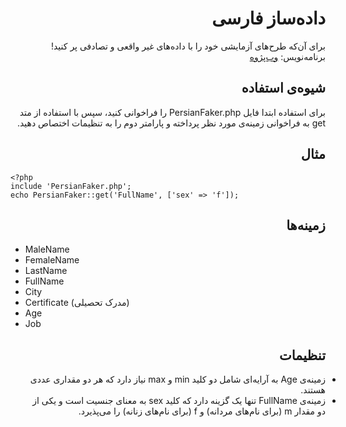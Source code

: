 <h1 id="" lang="fa" dir="rtl" align="right">داده‌ساز فارسی</h1>

<p lang="fa" dir="rtl" align="right">برای آن‌که طرح‌های آزمایشی خود را با داده‌های غیر واقعی و تصادفی پر کنید!
برنامه‌نویس: <a href="https://webpajooh.github.io/WebPajooh/">وب‌پژوه</a></p>

<h2 id="-1" lang="fa" dir="rtl" align="right">شیوه‌ی استفاده</h2>
<p lang="fa" dir="rtl" align="right">برای استفاده ابتدا فایل PersianFaker.php را فراخوانی کنید، سپس با استفاده از متد get به فراخوانی زمینه‌ی مورد نظر پرداخته و پارامتر دوم را به تنظیمات اختصاص دهید.</p>

<h2 id="-2" lang="fa" dir="rtl" align="right">مثال</h2>
<pre><code>&lt;?php
include 'PersianFaker.php';
echo PersianFaker::get('FullName', ['sex' =&gt; 'f']);
</code></pre>

<h2 id="-3" lang="fa" dir="rtl" align="right">زمینه‌ها</h2>
<ul>
<li>MaleName</li>

<li>FemaleName</li>

<li>LastName</li>

<li>FullName</li>

<li>City</li>

<li>Certificate (مدرک تحصیلی)</li>

<li>Age</li>
<li>Job</li>
</ul>

<h2 id="-4" lang="fa" dir="rtl" align="right">تنظیمات</h2>
<ul>
<li lang="fa" dir="rtl" align="right">زمینه‌ی Age به آرایه‌ای شامل دو کلید min و max نیاز دارد که هر دو مقداری عددی هستند.</li>
<li lang="fa" dir="rtl" align="right">زمینه‌ی FullName تنها یک گزینه دارد که کلید sex به معنای جنسیت است و یکی از دو مقدار m (برای نام‌های مردانه) و f (برای نام‌های زنانه) را می‌پذیرد.</li>
</ul>
